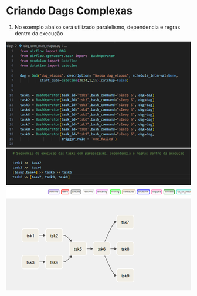 # Criando Dags Complexas

1) No exemplo abaixo será utilizado paralelismo, dependencia e regras dentro da execução

<img src="https://github.com/JosiTubaroski/Criando_Dags_Complexas/blob/main/img/dags_complexas_codigo.png">

<img src="https://github.com/JosiTubaroski/Criando_Dags_Complexas/blob/main/img/dags_complexas_codigo_sequen.png">

<img src="https://github.com/JosiTubaroski/Criando_Dags_Complexas/blob/main/img/dags_complexas_grafico.png">

   

   
